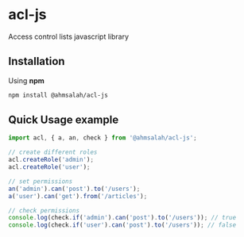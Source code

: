 # acl-js

Access control lists javascript library

## Installation

Using **npm**

```bash
npm install @ahmsalah/acl-js
```

## Quick Usage example

```js
import acl, { a, an, check } from '@ahmsalah/acl-js';

// create different roles
acl.createRole('admin');
acl.createRole('user');

// set permissions
an('admin').can('post').to('/users');
a('user').can('get').from('/articles');

// check permissions
console.log(check.if('admin').can('post').to('/users')); // true
console.log(check.if('user').can('post').to('/users')); // false
```
